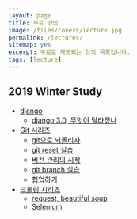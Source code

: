 ```yaml
---
layout: page
title: 무료 강의
image: /files/covers/lecture.jpg
permalink: /lectures/
sitemap: yes
excerpt: 무료로 제공되는 강의 목록입니다.
tags: [lecture]
---
```

## 2019 Winter Study

* [django](https://developers.kakao.com/features/platform)
  - [django 3.0, 무엇이 달라졌나](https://developers.kakao.com/features/platform#사용자관리)
* [Git 시리즈](https://developers.kakao.com/features/kakao)
  - [git으로 되돌리자](https://developers.kakao.com/features/kakao#카카오내비-API)
  - [git reset 실습](https://developers.kakao.com/features/kakao#카카오페이-API)
  - [버전 관리의 시작](https://developers.kakao.com/features/kakao#카카오톡-API)
  - [git branch 실습](https://developers.kakao.com/features/kakao#카카오-링크)
  - [협업하기](https://developers.kakao.com/features/kakao#카카오스토리-API)
* [크롤링 시리즈](https://developers.kakao.com/docs)
  - [request, beautiful soup](https://developers.kakao.com/features/kakao#카카오-링크)
  - [Selenium](https://developers.kakao.com/features/kakao#카카오스토리-API)

<!--
* 커버 이미지 출처: [API Testing and some amazing testing tools](http://go-gaga-over-testing.blogspot.kr/2013/11/api-testing-and-some-amazing-testing.html)
-->
